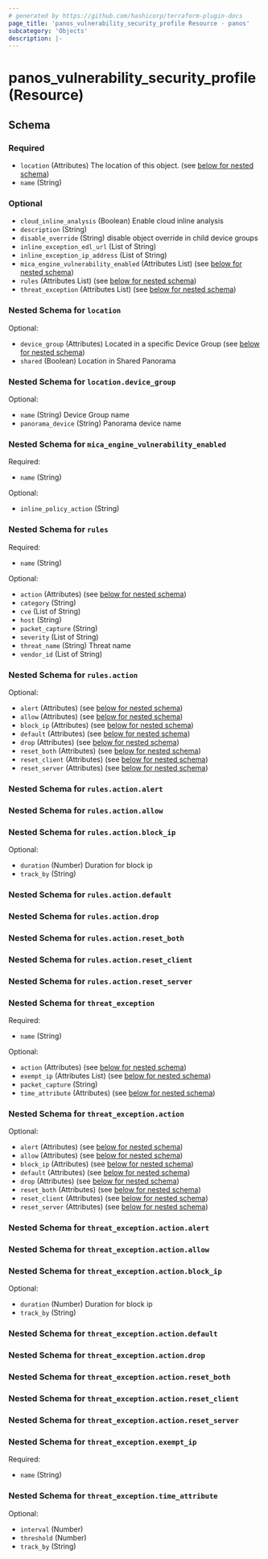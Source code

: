 ```yaml
---
# generated by https://github.com/hashicorp/terraform-plugin-docs
page_title: 'panos_vulnerability_security_profile Resource - panos'
subcategory: 'Objects'
description: |-
---
```


# panos_vulnerability_security_profile (Resource)

<!-- schema generated by tfplugindocs -->

## Schema

### Required

- `location` (Attributes) The location of this object. (see [below for nested schema](#nestedatt--location))
- `name` (String)

### Optional

- `cloud_inline_analysis` (Boolean) Enable cloud inline analysis
- `description` (String)
- `disable_override` (String) disable object override in child device groups
- `inline_exception_edl_url` (List of String)
- `inline_exception_ip_address` (List of String)
- `mica_engine_vulnerability_enabled` (Attributes List) (see [below for nested schema](#nestedatt--mica_engine_vulnerability_enabled))
- `rules` (Attributes List) (see [below for nested schema](#nestedatt--rules))
- `threat_exception` (Attributes List) (see [below for nested schema](#nestedatt--threat_exception))

<a id="nestedatt--location"></a>

### Nested Schema for `location`

Optional:

- `device_group` (Attributes) Located in a specific Device Group (see [below for nested schema](#nestedatt--location--device_group))
- `shared` (Boolean) Location in Shared Panorama

<a id="nestedatt--location--device_group"></a>

### Nested Schema for `location.device_group`

Optional:

- `name` (String) Device Group name
- `panorama_device` (String) Panorama device name

<a id="nestedatt--mica_engine_vulnerability_enabled"></a>

### Nested Schema for `mica_engine_vulnerability_enabled`

Required:

- `name` (String)

Optional:

- `inline_policy_action` (String)

<a id="nestedatt--rules"></a>

### Nested Schema for `rules`

Required:

- `name` (String)

Optional:

- `action` (Attributes) (see [below for nested schema](#nestedatt--rules--action))
- `category` (String)
- `cve` (List of String)
- `host` (String)
- `packet_capture` (String)
- `severity` (List of String)
- `threat_name` (String) Threat name
- `vendor_id` (List of String)

<a id="nestedatt--rules--action"></a>

### Nested Schema for `rules.action`

Optional:

- `alert` (Attributes) (see [below for nested schema](#nestedatt--rules--action--alert))
- `allow` (Attributes) (see [below for nested schema](#nestedatt--rules--action--allow))
- `block_ip` (Attributes) (see [below for nested schema](#nestedatt--rules--action--block_ip))
- `default` (Attributes) (see [below for nested schema](#nestedatt--rules--action--default))
- `drop` (Attributes) (see [below for nested schema](#nestedatt--rules--action--drop))
- `reset_both` (Attributes) (see [below for nested schema](#nestedatt--rules--action--reset_both))
- `reset_client` (Attributes) (see [below for nested schema](#nestedatt--rules--action--reset_client))
- `reset_server` (Attributes) (see [below for nested schema](#nestedatt--rules--action--reset_server))

<a id="nestedatt--rules--action--alert"></a>

### Nested Schema for `rules.action.alert`

<a id="nestedatt--rules--action--allow"></a>

### Nested Schema for `rules.action.allow`

<a id="nestedatt--rules--action--block_ip"></a>

### Nested Schema for `rules.action.block_ip`

Optional:

- `duration` (Number) Duration for block ip
- `track_by` (String)

<a id="nestedatt--rules--action--default"></a>

### Nested Schema for `rules.action.default`

<a id="nestedatt--rules--action--drop"></a>

### Nested Schema for `rules.action.drop`

<a id="nestedatt--rules--action--reset_both"></a>

### Nested Schema for `rules.action.reset_both`

<a id="nestedatt--rules--action--reset_client"></a>

### Nested Schema for `rules.action.reset_client`

<a id="nestedatt--rules--action--reset_server"></a>

### Nested Schema for `rules.action.reset_server`

<a id="nestedatt--threat_exception"></a>

### Nested Schema for `threat_exception`

Required:

- `name` (String)

Optional:

- `action` (Attributes) (see [below for nested schema](#nestedatt--threat_exception--action))
- `exempt_ip` (Attributes List) (see [below for nested schema](#nestedatt--threat_exception--exempt_ip))
- `packet_capture` (String)
- `time_attribute` (Attributes) (see [below for nested schema](#nestedatt--threat_exception--time_attribute))

<a id="nestedatt--threat_exception--action"></a>

### Nested Schema for `threat_exception.action`

Optional:

- `alert` (Attributes) (see [below for nested schema](#nestedatt--threat_exception--action--alert))
- `allow` (Attributes) (see [below for nested schema](#nestedatt--threat_exception--action--allow))
- `block_ip` (Attributes) (see [below for nested schema](#nestedatt--threat_exception--action--block_ip))
- `default` (Attributes) (see [below for nested schema](#nestedatt--threat_exception--action--default))
- `drop` (Attributes) (see [below for nested schema](#nestedatt--threat_exception--action--drop))
- `reset_both` (Attributes) (see [below for nested schema](#nestedatt--threat_exception--action--reset_both))
- `reset_client` (Attributes) (see [below for nested schema](#nestedatt--threat_exception--action--reset_client))
- `reset_server` (Attributes) (see [below for nested schema](#nestedatt--threat_exception--action--reset_server))

<a id="nestedatt--threat_exception--action--alert"></a>

### Nested Schema for `threat_exception.action.alert`

<a id="nestedatt--threat_exception--action--allow"></a>

### Nested Schema for `threat_exception.action.allow`

<a id="nestedatt--threat_exception--action--block_ip"></a>

### Nested Schema for `threat_exception.action.block_ip`

Optional:

- `duration` (Number) Duration for block ip
- `track_by` (String)

<a id="nestedatt--threat_exception--action--default"></a>

### Nested Schema for `threat_exception.action.default`

<a id="nestedatt--threat_exception--action--drop"></a>

### Nested Schema for `threat_exception.action.drop`

<a id="nestedatt--threat_exception--action--reset_both"></a>

### Nested Schema for `threat_exception.action.reset_both`

<a id="nestedatt--threat_exception--action--reset_client"></a>

### Nested Schema for `threat_exception.action.reset_client`

<a id="nestedatt--threat_exception--action--reset_server"></a>

### Nested Schema for `threat_exception.action.reset_server`

<a id="nestedatt--threat_exception--exempt_ip"></a>

### Nested Schema for `threat_exception.exempt_ip`

Required:

- `name` (String)

<a id="nestedatt--threat_exception--time_attribute"></a>

### Nested Schema for `threat_exception.time_attribute`

Optional:

- `interval` (Number)
- `threshold` (Number)
- `track_by` (String)
